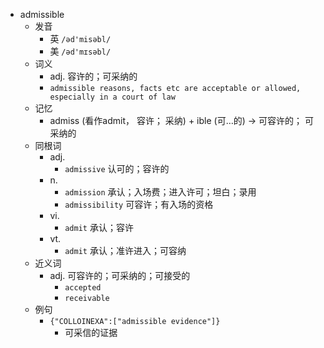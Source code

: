 - admissible
  - 发音
    - 英 `/əd'misəbl/`
    - 美 `/əd'mɪsəbl/`
  - 词义
    - adj. 容许的；可采纳的
    - `admissible reasons, facts etc are acceptable or allowed, especially in a court of law`
  - 记忆
    - admiss (看作admit， 容许； 采纳) + ible (可…的) → 可容许的； 可采纳的
  - 同根词
    - adj.
      - `admissive` 认可的；容许的
    - n.
      - `admission` 承认；入场费；进入许可；坦白；录用
      - `admissibility` 可容许；有入场的资格
    - vi.
      - `admit` 承认；容许
    - vt.
      - `admit` 承认；准许进入；可容纳
  - 近义词
    - adj. 可容许的；可采纳的；可接受的
      - `accepted`
      - `receivable`
  - 例句
    - `{"COLLOINEXA":["admissible evidence"]}`
      - 可采信的证据

